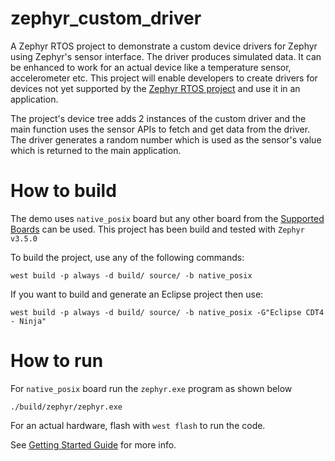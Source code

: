 # zephyr_custom_driver
A Zephyr RTOS project to demonstrate a custom device drivers for Zephyr using Zephyr's sensor interface.
The driver produces simulated data. It can be enhanced to work for an actual device like a temperature sensor, accelerometer etc.
This project will enable developers to create drivers for devices not yet supported by the [Zephyr RTOS project](https://github.com/zephyrproject-rtos/zephyr) and use it in an application.

The project's device tree adds 2 instances of the custom driver and the main function uses the sensor APIs to fetch and get data from the driver.
The driver generates a random number which is used as the sensor's value which is returned to the main application.

# How to build
The demo uses `native_posix` board but any other board from the [Supported Boards](https://docs.zephyrproject.org/latest/boards/index.html) can be used.
This project has been build and tested with `Zephyr v3.5.0`

To build the project, use any of the following commands:

```
west build -p always -d build/ source/ -b native_posix
```

If you want to build and generate an Eclipse project then use:
```
west build -p always -d build/ source/ -b native_posix -G"Eclipse CDT4 - Ninja"
```

# How to run
For `native_posix` board run the `zephyr.exe` program as shown below
```
./build/zephyr/zephyr.exe
```

For an actual hardware, flash with `west flash` to run the code.

See [Getting Started Guide](https://docs.zephyrproject.org/latest/develop/getting_started/index.html) for more info.
